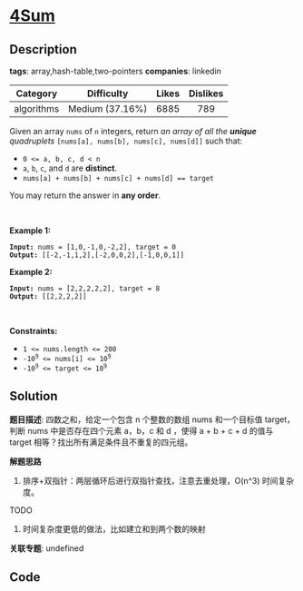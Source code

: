 # [4Sum](https://leetcode.com/problems/4sum/description/)

## Description

**tags**: array,hash-table,two-pointers
**companies**: linkedin

| Category | Difficulty | Likes | Dislikes |
| :------: | :--------: | :---: | :------: |
| algorithms | Medium (37.16%) | 6885 | 789 |

<p>Given an array <code>nums</code> of <code>n</code> integers, return <em>an array of all the <strong>unique</strong> quadruplets</em> <code>[nums[a], nums[b], nums[c], nums[d]]</code> such that:</p>

<ul>
	<li><code>0 &lt;= a, b, c, d&nbsp;&lt; n</code></li>
	<li><code>a</code>, <code>b</code>, <code>c</code>, and <code>d</code> are <strong>distinct</strong>.</li>
	<li><code>nums[a] + nums[b] + nums[c] + nums[d] == target</code></li>
</ul>

<p>You may return the answer in <strong>any order</strong>.</p>

<p>&nbsp;</p>
<p><strong>Example 1:</strong></p>

<pre><code><strong>Input:</strong> nums = [1,0,-1,0,-2,2], target = 0
<strong>Output:</strong> [[-2,-1,1,2],[-2,0,0,2],[-1,0,0,1]]</code></pre>

<p><strong>Example 2:</strong></p>

<pre><code><strong>Input:</strong> nums = [2,2,2,2,2], target = 8
<strong>Output:</strong> [[2,2,2,2]]</code></pre>

<p>&nbsp;</p>
<p><strong>Constraints:</strong></p>

<ul>
	<li><code>1 &lt;= nums.length &lt;= 200</code></li>
	<li><code>-10<sup>9</sup> &lt;= nums[i] &lt;= 10<sup>9</sup></code></li>
	<li><code>-10<sup>9</sup> &lt;= target &lt;= 10<sup>9</sup></code></li>
</ul>

## Solution

**题目描述**: 四数之和，给定一个包含 n 个整数的数组 nums 和一个目标值 target，判断 nums 中是否存在四个元素 a，b，c 和 d ，使得 a + b + c + d 的值与 target 相等？找出所有满足条件且不重复的四元组。

**解题思路**

1. 排序+双指针：两层循环后进行双指针查找，注意去重处理，O(n^3) 时间复杂度。

TODO

1. 时间复杂度更低的做法，比如建立和到两个数的映射

**关联专题**: undefined

## Code
